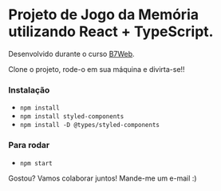 # Projeto de Jogo da Memória utilizando React + TypeScript.

Desenvolvido durante o curso [B7Web](https://b7web.com.br).

Clone o projeto, rode-o em sua máquina e divirta-se!!

### Instalação 
- `npm install`
- `npm install styled-components`
- `npm install -D @types/styled-components` 

### Para rodar
- `npm start`

Gostou? Vamos colaborar juntos! Mande-me um e-mail :)